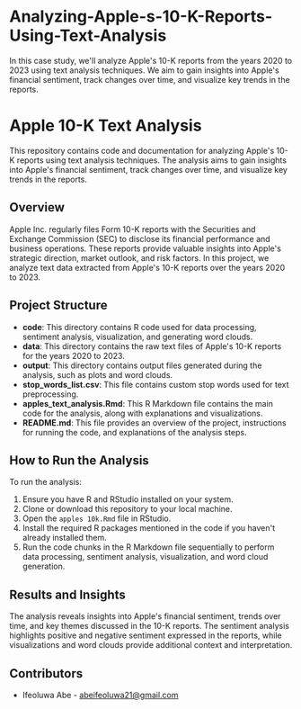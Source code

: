 # Analyzing-Apple-s-10-K-Reports-Using-Text-Analysis
In this case study, we'll analyze Apple's 10-K reports from the years 2020 to 2023 using text analysis techniques. We aim to gain insights into Apple's financial sentiment, track changes over time, and visualize key trends in the reports.

# Apple 10-K Text Analysis

This repository contains code and documentation for analyzing Apple's 10-K reports using text analysis techniques. The analysis aims to gain insights into Apple's financial sentiment, track changes over time, and visualize key trends in the reports.

## Overview

Apple Inc. regularly files Form 10-K reports with the Securities and Exchange Commission (SEC) to disclose its financial performance and business operations. These reports provide valuable insights into Apple's strategic direction, market outlook, and risk factors. In this project, we analyze text data extracted from Apple's 10-K reports over the years 2020 to 2023.

## Project Structure

- **code**: This directory contains R code used for data processing, sentiment analysis, visualization, and generating word clouds.
- **data**: This directory contains the raw text files of Apple's 10-K reports for the years 2020 to 2023.
- **output**: This directory contains output files generated during the analysis, such as plots and word clouds.
- **stop_words_list.csv**: This file contains custom stop words used for text preprocessing.
- **apples_text_analysis.Rmd**: This R Markdown file contains the main code for the analysis, along with explanations and visualizations.
- **README.md**: This file provides an overview of the project, instructions for running the code, and explanations of the analysis steps.

## How to Run the Analysis

To run the analysis:

1. Ensure you have R and RStudio installed on your system.
2. Clone or download this repository to your local machine.
3. Open the `apples 10k.Rmd` file in RStudio.
4. Install the required R packages mentioned in the code if you haven't already installed them.
5. Run the code chunks in the R Markdown file sequentially to perform data processing, sentiment analysis, visualization, and word cloud generation.

## Results and Insights

The analysis reveals insights into Apple's financial sentiment, trends over time, and key themes discussed in the 10-K reports. The sentiment analysis highlights positive and negative sentiment expressed in the reports, while visualizations and word clouds provide additional context and interpretation.

## Contributors

- Ifeoluwa Abe - abeifeoluwa21@gmail.com

